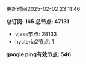 更新时间2025-02-02 23:11:46

**总订阅: 165**
**总节点: 47131**
- vless节点: 28133
- hysteria2节点: 1

**google ping有效节点: 546**
